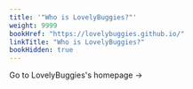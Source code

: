 ```yaml
---
title: '"Who is LovelyBuggies?"'
weight: 9999
bookHref: "https://lovelybuggies.github.io/"
linkTitle: "Who is LovelyBuggies?"
bookHidden: true
---
```

Go to LovelyBuggies's homepage →
